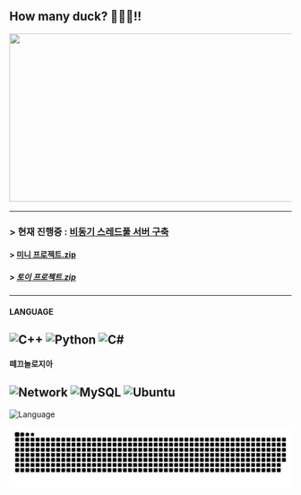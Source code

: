 ## How many duck? 🦆🐤🐣!!
<!--
**Owl-jun/Owl-jun** is a ✨ _special_ ✨ repository because its `README.md` (this file) appears on your GitHub profile.

Here are some ideas to get you started:

- 🔭 I’m currently working on ...
- 🌱 I’m currently learning ...
- 👯 I’m looking to collaborate on ...
- 🤔 I’m looking for help with ...
- 💬 Ask me about ...
- 📫 How to reach me: ...
- 😄 Pronouns: ...
- ⚡ Fun fact: ...
-->


<a href="https://www.gitanimals.org/en_US?utm_medium=image&utm_source=Owl-jun&utm_content=farm">
<img
  src="https://render.gitanimals.org/farms/Owl-jun"
  width="600"
  height="300"
/>
</a>

---

### > 현재 진행중 : [비동기 스레드풀 서버 구축](https://github.com/Owl-jun/mini_projects/tree/main/asyncProject)
#### > [미니 프로젝트.zip](https://github.com/Owl-jun/mini_projects)
##### > [토이 프로젝트.zip](https://github.com/Owl-jun/toyprojects)

---
#### LANGUAGE
![C++](https://img.shields.io/badge/C++-00599C?style=for-the-badge&logo=c%2B%2B&logoColor=white)
![Python](https://img.shields.io/badge/Python-3776AB?style=for-the-badge&logo=python&logoColor=white)
![C#](https://img.shields.io/badge/C%23-239120?style=for-the-badge&logo=c-sharp&logoColor=white)
---
#### 떼끄놀로지아
![Network](https://img.shields.io/badge/Network-0A66C2?style=for-the-badge&logo=networkx&logoColor=white)
![MySQL](https://img.shields.io/badge/MySQL-00758F?style=for-the-badge&logo=mysql&logoColor=white)
![Ubuntu](https://img.shields.io/badge/Ubuntu-E95420?style=for-the-badge&logo=ubuntu&logoColor=white)
---

![Language](https://github-readme-stats.vercel.app/api/top-langs/?username=Owl-jun&theme=tokyonight&layout=compact)

![snake gif](https://github.com/Owl-jun/Owl-jun/blob/output/github-snake.svg)
<!-- ![Snake animation](https://Owl-jun.github.io/my-snake-animation/snake.svg) -->
